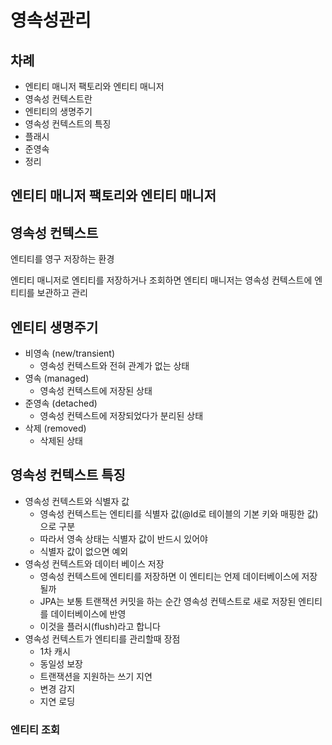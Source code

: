 # 영속성관리

## 차례

- 엔티티 매니저 팩토리와 엔티티 매니저
- 영속성 컨텍스트란 
- 엔티티의 생명주기
- 영속성 컨텍스트의 특징
- 플래시
- 준영속
- 정리



## 엔티티 매니저 팩토리와 엔티티 매니저



## 영속성 컨텍스트

엔티티를 영구 저장하는 환경

엔티티 매니저로 엔티티를 저장하거나 조회하면 엔티티 매니저는 영속성 컨텍스트에 엔티티를 보관하고 관리



## 엔티티 생명주기

- 비영속 (new/transient)
  - 영속성 컨텍스트와 전혀 관계가 없는 상태
- 영속 (managed)
  - 영속성 컨텍스트에 저장된 상태
- 준영속 (detached)
  - 영속성 컨텍스트에 저장되었다가 분리된 상태
- 삭제 (removed)
  - 삭제된 상태



## 영속성 컨텍스트 특징

- 영속성 컨텍스트와 식별자 값
  - 영속성 컨텍스트는 엔티티를 식별자 값(@Id로 테이블의 기본 키와 매핑한 값)으로 구분
  - 따라서 영속 상태는 식별자 값이 반드시 있어야
  - 식별자 값이 없으면 예외
- 영속성 컨텍스트와 데이터 베이스 저장
  - 영속성 컨텍스트에 엔티티를 저장하면 이 엔티티는 언제 데이터베이스에 저장될까
  - JPA는 보통 트랜잭션 커밋을 하는 순간 영속성 컨텍스트로 새로 저장된 엔티티를 데이터베이스에 반영
  - 이것을 플러시(flush)라고 합니다
- 영속성 컨텍스트가 엔티티를 관리할때 장점
  - 1차 캐시
  - 동일성 보장 
  - 트랜잭션을 지원하는 쓰기 지연
  - 변경 감지
  - 지연 로딩



### 엔티티 조회 

